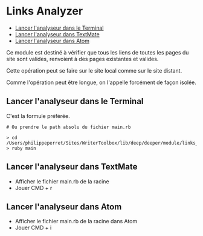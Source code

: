 # Links Analyzer

* [Lancer l'analyseur dans le Terminal](#lanceranalyseurdansterminal)
* [Lancer l'analyseur dans TextMate](#lancerdanstextemate)
* [Lancer l'analyseur dans Atom](#lanceranlyserfromatom)

Ce module est destiné à vérifier que tous les liens de toutes les pages du site sont valides, renvoient à des pages existantes et valides.

Cette opération peut se faire sur le site local comme sur le site distant.

Comme l'opération peut être longue, on l'appelle forcément de façon isolée.

<a name='lanceranalyseurdansterminal'></a>

## Lancer l'analyseur dans le Terminal

C'est la formule préférée.

    # Ou prendre le path absolu du fichier main.rb

    > cd /Users/philippeperret/Sites/WriterToolbox/lib/deep/deeper/module/links_analyse
    > ruby main

<a name='lancerdanstextemate'></a>

## Lancer l'analyseur dans TextMate

* Afficher le fichier main.rb de la racine
* Jouer CMD + r

<a name='lanceranlyserfromatom'></a>

## Lancer l'analyseur dans Atom

* Afficher le fichier main.rb de la racine dans Atom
* Jouer CMD + i
